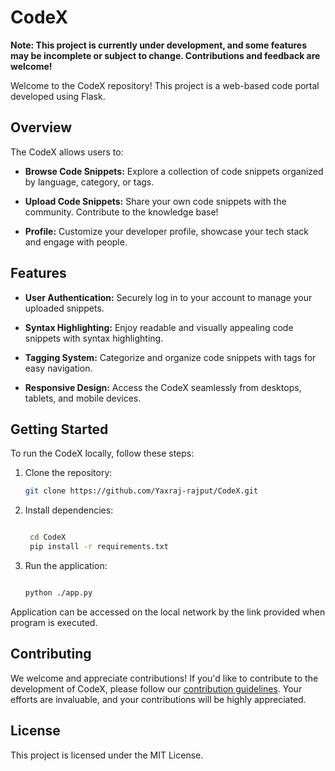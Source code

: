 # CodeX

**Note: This project is currently under development, and some features may be incomplete or subject to change. Contributions and feedback are welcome!**

Welcome to the CodeX repository! This project is a web-based code portal developed using Flask.

## Overview

The CodeX allows users to:

- **Browse Code Snippets:** Explore a collection of code snippets organized by language, category, or tags.

- **Upload Code Snippets:** Share your own code snippets with the community. Contribute to the knowledge base!

- **Profile:**  Customize your developer profile, showcase your tech stack and engage with people.

## Features

- **User Authentication:** Securely log in to your account to manage your uploaded snippets.

- **Syntax Highlighting:** Enjoy readable and visually appealing code snippets with syntax highlighting.

- **Tagging System:** Categorize and organize code snippets with tags for easy navigation.

- **Responsive Design:** Access the CodeX seamlessly from desktops, tablets, and mobile devices.

## Getting Started

To run the CodeX locally, follow these steps:

1. Clone the repository:

   ```bash
   git clone https://github.com/Yaxraj-rajput/CodeX.git
   
2. Install dependencies:

   ```bash

    cd CodeX
    pip install -r requirements.txt

3. Run the application:

   ```bash

   python ./app.py

 Application can be accessed on the local network by the link provided when program is executed.

## Contributing

We welcome and appreciate contributions! If you'd like to contribute to the development of CodeX, please follow our [contribution guidelines](CONTRIBUTING.md). Your efforts are invaluable, and your contributions will be highly appreciated.

## License
This project is licensed under the MIT License.


